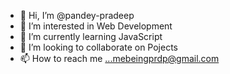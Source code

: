 - 👋 Hi, I’m @pandey-pradeep
- 👀 I’m interested in Web Development 
- 🌱 I’m currently learning JavaScript 
- 💞️ I’m looking to collaborate on Pojects
- 📫 How to reach me ...mebeingprdp@gmail.com 

<!---
pandey-pradeep/pandey-pradeep is a ✨ special ✨ repository because its `README.md` (this file) appears on your GitHub profile.
You can click the Preview link to take a look at your changes.
--->
